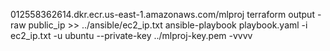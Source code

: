 012558362614.dkr.ecr.us-east-1.amazonaws.com/mlproj
terraform output -raw public_ip >> ../ansible/ec2_ip.txt
ansible-playbook playbook.yaml -i ec2_ip.txt -u ubuntu --private-key ../mlproj-key.pem -vvvv
